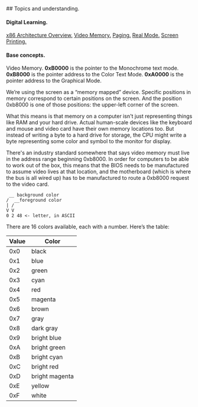 ## Topics and understanding.
#### Digital Learning.

[x86 Architecture Overview.](https://cs.lmu.edu/~ray/notes/x86overview/)
[Video Memory.](https://forum.osdev.org/viewtopic.php?p=131248)
[Paging.](https://wiki.osdev.org/Paging)
[Real Mode.](https://wiki.osdev.org/Real_Mode)
[Screen Printing.](https://intermezzos.github.io/book/first-edition/hello-world.html)

#### Base concepts.
Video Memory.
<b>0xB0000</b> is the pointer to the Monochrome text mode.
<b>0xB8000</b> is the pointer address to the Color Text Mode.
<b>0xA0000</b> is the pointer address to the Graphical Mode.

We’re using the screen as a “memory mapped” device. Specific positions in memory correspond to certain positions on the screen. And the position 0xb8000 is one of those positions: the upper-left corner of the screen.

What this means is that memory on a computer isn't just representing things like RAM and your hard drive. Actual human-scale devices like the keyboard and mouse and video card have their own memory locations too. But instead of writing a byte to a hard drive for storage, the CPU might write a byte representing some color and symbol to the monitor for display.

There's an industry standard somewhere that says video memory must live in the address range beginning 0xb8000. In order for computers to be able to work out of the box, this means that the BIOS needs to be manufactured to assume video lives at that location, and the motherboard (which is where the bus is all wired up) has to be manufactured to route a 0xb8000 request to the video card. 

```text
 __ background color
/  __foreground color
| /
V V
0 2 48 <- letter, in ASCII
```
There are 16 colors available, each with a number. Here’s the table:

| Value | Color          |
|-------|----------------|
| 0x0   | black          |
| 0x1   | blue           |
| 0x2   | green          |
| 0x3   | cyan           |
| 0x4   | red            |
| 0x5   | magenta        |
| 0x6   | brown          |
| 0x7   | gray           |
| 0x8   | dark gray      |
| 0x9   | bright blue    |
| 0xA   | bright green   |
| 0xB   | bright cyan    |
| 0xC   | bright red     |
| 0xD   | bright magenta |
| 0xE   | yellow         |
| 0xF   | white          |
